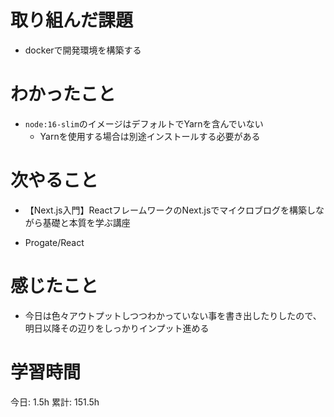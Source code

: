 # 取り組んだ課題 
+ dockerで開発環境を構築する
# わかったこと   
+ `node:16-slim`のイメージはデフォルトでYarnを含んでいない
    + Yarnを使用する場合は別途インストールする必要がある
# 次やること
- 【Next.js入門】ReactフレームワークのNext.jsでマイクロブログを構築しながら基礎と本質を学ぶ講座
+ Progate/React
# 感じたこと
- 今日は色々アウトプットしつつわかっていない事を書き出したりしたので、明日以降その辺りをしっかりインプット進める
# 学習時間  
今日: 1.5h 
累計: 151.5h 

